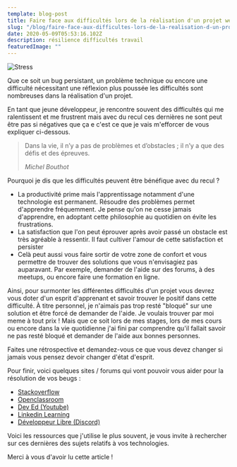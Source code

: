 ```yaml
---
template: blog-post
title: Faire face aux difficultés lors de la réalisation d'un projet web
slug: "/blog/faire-face-aux-difficultes-lors-de-la-realisation-d-un-projet-web "
date: 2020-05-09T05:53:16.102Z
description: résilience difficultés travail
featuredImage: ""
---
```

![Stress](/assets/hard.jpeg "...")

Que ce soit un bug persistant, un problème technique ou encore une difficulté nécessitant une réflexion plus poussée les difficultés sont nombreuses dans la réalisation d'un projet.

En tant que jeune développeur, je rencontre souvent des difficultés qui me ralentissent et me frustrent mais avec du recul ces dernières ne sont peut être pas si négatives que ça e c'est ce que je vais m'efforcer de vous expliquer ci-dessous.

> Dans la vie, il n’y a pas de problèmes et d’obstacles ; il n’y a que des défis et des épreuves.
>
> *Michel Bouthot*

Pourquoi je dis que les difficultés peuvent être bénéfique avec du recul ? 

* La productivité prime mais l'apprentissage notamment d'une technologie est permanent. Résoudre des problèmes permet d'apprendre fréquemment. 
  Je pense qu'on ne cesse jamais d'apprendre, en adoptant cette philosophie au quotidien on évite les frustrations. 
* La satisfaction que l'on peut éprouver après avoir passé un obstacle est très agréable à ressentir. Il faut cultiver l'amour de cette satisfaction et persister 
* Celà peut aussi vous faire sortir de votre zone de confort et vous permettre de trouver des solutions que vous n'envisagiez pas auparavant. Par exemple, demander de l'aide sur des forums, à des meetups, ou encore faire une formation en ligne. 

Ainsi, pour surmonter les différentes difficultés d'un projet vous devrez vous doter d'un esprit d'apprenant et savoir trouver le positif dans cette difficulté. À titre personnel, je n'aimais pas trop resté "bloqué" sur une solution et être forcé de demander de l'aide. Je voulais trouver par moi meme à tout prix ! Mais que ce soit lors de mes stages, lors de mes cours ou encore dans la vie quotidienne j'ai fini par comprendre qu'il fallait savoir ne pas resté bloqué et demander de l'aide aux bonnes personnes. 

Faites une rétrospective et demandez-vous ce que vous devez changer si jamais vous pensez devoir changer d'état d'esprit. 

Pour finir, voici quelques sites / forums qui vont pouvoir vous aider pour la résolution de vos beugs : 

* [Stackoverflow](https://stackoverflow.com/)
* [Openclassroom](https://blog.openclassrooms.com/)
* [Dev Ed (Youtube)](https://www.youtube.com/channel/UClb90NQQcskPUGDIXsQEz5Q)
* [Linkedin Learning ](https://www.linkedin.com/learning/)
* [Développeur Libre (Discord)](https://discord.gg/N7vweP)

Voici les ressources que j'utilise le plus souvent, je vous invite à rechercher sur ces dernières des sujets relatifs à vos technologies. 

Merci à vous d'avoir lu cette article !